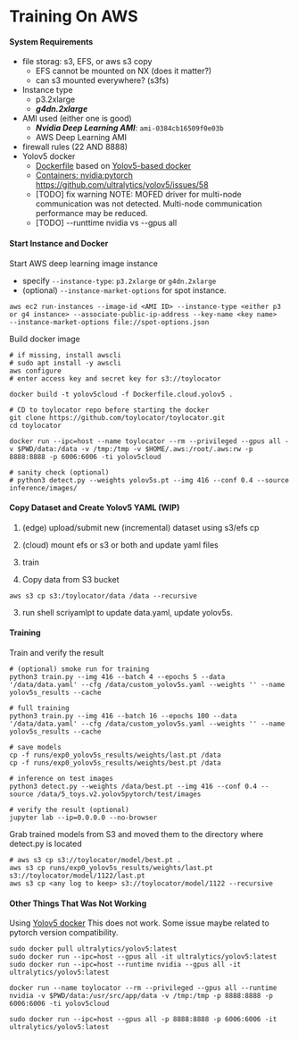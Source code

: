
# Training On AWS

#### System Requirements 
- file storag: s3, EFS, or aws s3 copy  
	- EFS cannot be mounted on NX (does it matter?)
	- can s3 mounted everywhere? (s3fs)
- Instance type
	- p3.2xlarge
	- ***g4dn.2xlarge***
- AMI used (either one is good)
	- ***Nvidia Deep Learning AMI***:  `ami-0384cb16509f0e03b`
	- AWS Deep Learning AMI
- firewall rules (22 AND 8888)
- Yolov5 docker 
	- [Dockerfile](Dockerfile.cloud.yolov5) based on [Yolov5-based docker](https://github.com/ultralytics/yolov5/blob/master/Dockerfile)
	- [Containers: nvidia:pytorch](https://ngc.nvidia.com/catalog/containers/nvidia:pytorch/layers)
https://github.com/ultralytics/yolov5/issues/58
	- [TODO] fix warning 
NOTE: MOFED driver for multi-node communication was not detected.
      Multi-node communication performance may be reduced.
	- [TODO] --runttime nvidia vs --gpus all


#### Start Instance and Docker

Start AWS deep learning image instance 
- specify `--instance-type`: `p3.2xlarge` or `g4dn.2xlarge` 
- (optional) `--instance-market-options` for spot instance. 
```
aws ec2 run-instances --image-id <AMI ID> --instance-type <either p3 or g4 instance> --associate-public-ip-address --key-name <key name> 
--instance-market-options file://spot-options.json 

```

Build docker image  
```
# if missing, install awscli 
# sudo apt install -y awscli 
aws configure
# enter access key and secret key for s3://toylocator 

docker build -t yolov5cloud -f Dockerfile.cloud.yolov5 .

# CD to toylocator repo before starting the docker
git clone https://github.com/toylocator/toylocator.git
cd toylocator 

docker run --ipc=host --name toylocator --rm --privileged --gpus all -v $PWD/data:/data -v /tmp:/tmp -v $HOME/.aws:/root/.aws:rw -p 8888:8888 -p 6006:6006 -ti yolov5cloud

# sanity check (optional)
# python3 detect.py --weights yolov5s.pt --img 416 --conf 0.4 --source inference/images/
```

#### Copy Dataset and Create Yolov5 YAML (WIP)
1. (edge) upload/submit new (incremental) dataset using s3/efs cp 
2. (cloud) mount efs or s3 or both and update yaml files
3. train 


2. Copy data from S3 bucket
```
aws s3 cp s3:/toylocator/data /data --recursive
```

3. run shell scriyamlpt to update data.yaml, update yolov5s.

#### Training 
Train and verify the result 
```
# (optional) smoke run for training 
python3 train.py --img 416 --batch 4 --epochs 5 --data '/data/data.yaml' --cfg /data/custom_yolov5s.yaml --weights '' --name yolov5s_results --cache

# full training  
python3 train.py --img 416 --batch 16 --epochs 100 --data '/data/data.yaml' --cfg /data/custom_yolov5s.yaml --weights '' --name yolov5s_results --cache

# save models 
cp -f runs/exp0_yolov5s_results/weights/last.pt /data
cp -f runs/exp0_yolov5s_results/weights/best.pt /data

# inference on test images 
python3 detect.py --weights /data/best.pt --img 416 --conf 0.4 --source /data/5_toys.v2.yolov5pytorch/test/images

# verify the result (optional)
jupyter lab --ip=0.0.0.0 --no-browser
```

Grab trained models from S3 and moved them to the directory where detect.py is located
```
# aws s3 cp s3://toylocator/model/best.pt .
aws s3 cp runs/exp0_yolov5s_results/weights/last.pt s3://toylocator/model/1122/last.pt 
aws s3 cp <any log to keep> s3://toylocator/model/1122 --recursive 

```

#### Other Things That Was Not Working
Using [Yolov5 docker](https://github.com/ultralytics/yolov5/wiki/Docker-Quickstart)  This does not work. Some issue maybe related to pytorch version compatibility. 
```
sudo docker pull ultralytics/yolov5:latest
sudo docker run --ipc=host --gpus all -it ultralytics/yolov5:latest
sudo docker run --ipc=host --runtime nvidia --gpus all -it ultralytics/yolov5:latest

docker run --name toylocator --rm --privileged --gpus all --runtime nvidia -v $PWD/data:/usr/src/app/data -v /tmp:/tmp -p 8888:8888 -p 6006:6006 -ti yolov5cloud

sudo docker run --ipc=host --gpus all -p 8888:8888 -p 6006:6006 -it ultralytics/yolov5:latest

```


